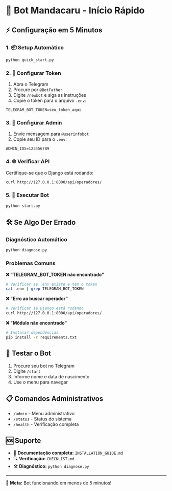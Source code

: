 # 🚀 Bot Mandacaru - Início Rápido

## ⚡ Configuração em 5 Minutos

### 1. 📦 Setup Automático
```bash
python quick_start.py
```

### 2. 🔑 Configurar Token
1. Abra o Telegram
2. Procure por `@BotFather`
3. Digite `/newbot` e siga as instruções
4. Copie o token para o arquivo `.env`:
```env
TELEGRAM_BOT_TOKEN=seu_token_aqui
```

### 3. 👤 Configurar Admin
1. Envie mensagem para `@userinfobot`
2. Copie seu ID para o `.env`:
```env
ADMIN_IDS=123456789
```

### 4. 🌐 Verificar API
Certifique-se que o Django está rodando:
```bash
curl http://127.0.0.1:8000/api/operadores/
```

### 5. 🚀 Executar Bot
```bash
python start.py
```

## 🛠️ Se Algo Der Errado

### Diagnóstico Automático
```bash
python diagnose.py
```

### Problemas Comuns

**❌ "TELEGRAM_BOT_TOKEN não encontrado"**
```bash
# Verificar se .env existe e tem o token
cat .env | grep TELEGRAM_BOT_TOKEN
```

**❌ "Erro ao buscar operador"**
```bash
# Verificar se Django está rodando
curl http://127.0.0.1:8000/api/operadores/
```

**❌ "Módulo não encontrado"**
```bash
# Instalar dependências
pip install -r requirements.txt
```

## 📱 Testar o Bot

1. Procure seu bot no Telegram
2. Digite `/start`
3. Informe nome e data de nascimento
4. Use o menu para navegar

## 📋 Comandos Administrativos

- `/admin` - Menu administrativo
- `/status` - Status do sistema
- `/health` - Verificação completa

## 🆘 Suporte

- 📖 **Documentação completa:** `INSTALLATION_GUIDE.md`
- 🔍 **Verificação:** `CHECKLIST.md`
- 🛠️ **Diagnóstico:** `python diagnose.py`

---

**🎯 Meta:** Bot funcionando em menos de 5 minutos!